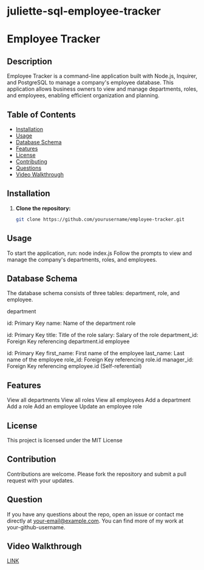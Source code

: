 # juliette-sql-employee-tracker

# Employee Tracker

## Description

Employee Tracker is a command-line application built with Node.js, Inquirer, and PostgreSQL to manage a company's employee database. This application allows business owners to view and manage departments, roles, and employees, enabling efficient organization and planning.

## Table of Contents

- [Installation](#installation)
- [Usage](#usage)
- [Database Schema](#database-schema)
- [Features](#features)
- [License](#license)
- [Contributing](#contributing)
- [Questions](#questions)
- [Video Walkthrough](#video-walkthrough)

## Installation

1. **Clone the repository:**
   ```bash
   git clone https://github.com/yourusername/employee-tracker.git

## Usage

To start the application, run:
node index.js
Follow the prompts to view and manage the company's departments, roles, and employees.


## Database Schema

The database schema consists of three tables: department, role, and employee.

department

id: Primary Key
name: Name of the department
role

id: Primary Key
title: Title of the role
salary: Salary of the role
department_id: Foreign Key referencing department.id
employee

id: Primary Key
first_name: First name of the employee
last_name: Last name of the employee
role_id: Foreign Key referencing role.id
manager_id: Foreign Key referencing employee.id (Self-referential)


## Features

View all departments
View all roles
View all employees
Add a department
Add a role
Add an employee
Update an employee role


## License

This project is licensed under the MIT License

## Contribution

Contributions are welcome. Please fork the repository and submit a pull request with your updates.

## Question

If you have any questions about the repo, open an issue or contact me directly at your-email@example.com. You can find more of my work at your-github-username.

## Video Walkthrough
[LINK](https://github.com/juliettengum/juliette-sql-employee-tracker/assets/160192167/edea1a99-9c08-490a-8d50-5598b567ff95)




